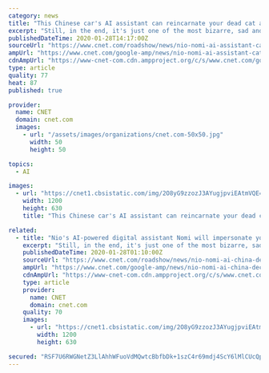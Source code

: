 ```yaml
---
category: news
title: "This Chinese car's AI assistant can reincarnate your dead cat and order you sympathy gifts"
excerpt: "Still, in the end, it's just one of the most bizarre, sad and genuinely upsetting attempts at marketing I've ever seen. Based on a true story, this video is, ostensibly, trying to show you how Nomi -- Nio's in-car AI assistant (which looks like a sphere on your dash with small cat ears) listens and adapts to your habits, making your life more ..."
publishedDateTime: 2020-01-28T14:17:00Z
sourceUrl: "https://www.cnet.com/roadshow/news/nio-nomi-ai-assistant-cat-sympathy-gifts/"
ampUrl: "https://www.cnet.com/google-amp/news/nio-nomi-ai-assistant-cat-sympathy-gifts/"
cdnAmpUrl: "https://www-cnet-com.cdn.ampproject.org/c/s/www.cnet.com/google-amp/news/nio-nomi-ai-assistant-cat-sympathy-gifts/"
type: article
quality: 77
heat: 87
published: true

provider:
  name: CNET
  domain: cnet.com
  images:
    - url: "/assets/images/organizations/cnet.com-50x50.jpg"
      width: 50
      height: 50

topics:
  - AI

images:
  - url: "https://cnet1.cbsistatic.com/img/2O8yG9zzozJ3AYugjpviEAtmVQE=/2020/01/28/da562e83-4257-4d6c-b806-08cf3b500833/screen-shot-2020-01-27-at-4-24-34-pm.png"
    width: 1200
    height: 630
    title: "This Chinese car's AI assistant can reincarnate your dead cat and order you sympathy gifts"

related:
  - title: "Nio's AI-powered digital assistant Nomi will impersonate your dead pet, among other problematic behaviors"
    excerpt: "Still, in the end, it's just one of the most bizarre, sad and genuinely upsetting attempts at marketing that I've ever seen. The video is, ostensibly, trying to show you how Nomi -- Nio's in-car AI assistant (which looks like a sphere on your dash with small cat ears) listens and adapts to your habits, making your life more convenient."
    publishedDateTime: 2020-01-28T01:10:00Z
    sourceUrl: "https://www.cnet.com/roadshow/news/nio-nomi-ai-china-deceased-pet-ev-suv-wtf/"
    ampUrl: "https://www.cnet.com/google-amp/news/nio-nomi-ai-china-deceased-pet-ev-suv-wtf/"
    cdnAmpUrl: "https://www-cnet-com.cdn.ampproject.org/c/s/www.cnet.com/google-amp/news/nio-nomi-ai-china-deceased-pet-ev-suv-wtf/"
    type: article
    provider:
      name: CNET
      domain: cnet.com
    quality: 70
    images:
      - url: "https://cnet1.cbsistatic.com/img/2O8yG9zzozJ3AYugjpviEAtmVQE=/2020/01/28/da562e83-4257-4d6c-b806-08cf3b500833/screen-shot-2020-01-27-at-4-24-34-pm.png"
        width: 1200
        height: 630

secured: "RSF7U6RWGNetZ3LlAhhWFuoVdMQwtcBbfbDk+1szC4r69mdj4ScY6lMlCUcQpwWntI/z2LYfrJXiJgjaUONq/bGPjm0kvpF2qnHG4YF+15bnzfOhFJNZtXZRpNBdpg1CcFM0IhgY3YHuJXopN+Bo1fT6sx6JiRX1vfB8bgUNWRVJFR5FAfa3oTf/tASDRShdDMLVOom95LS9JeVN6a14cZwCzG83pifQ/oxIbcbDvMqHPZJKEoKwZNNyHic6NGlIzs4GgG9CcvTSjoqRkh51DuJGN1ejKSnEuE6zJsUvinr1Unjbh3CzkeyMpaFl2+umGC4Gqd5V+l8IwsyUm/tXjrVZ6F/LyFmvsr6ZeZxXyA10kpoPeH3Zr5zxz6M99dOumRiPPuwGkKCbieP611U5eaiRUVarKAC/5eLHIbAh2vjVpYRf9qWPaM6zrz/XOeeuLpjwgCu82XD/aNO+mVHJmbdCHoJ0Z5vfAnlfP0hCKv4=;KVeorIuEGcObTA4GNYgFgQ=="
---
```



